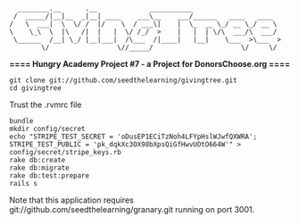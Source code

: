 ```
  ________.__      .__             ___________
 /  _____/|__|__  _|__| ____    ___\__    ___/______   ____   ____
/   \  ___|  \  \/ /  |/    \  / ___\|    |  \_  __ \_/ __ \_/ __ \
\    \_\  \  |\   /|  |   |  \/ /_/  >    |   |  | \/\  ___/\  ___/
 \______  /__| \_/ |__|___|  /\___  /|____|   |__|    \___  >\___  >
        \/                 \//_____/                      \/     \/
```
__==== Hungry Academy Project #7 - a Project for DonorsChoose.org ====__

```
git clone git://github.com/seedthelearning/givingtree.git
cd givingtree
```
Trust the .rvmrc file
```
bundle
mkdir config/secret
echo "STRIPE_TEST_SECRET = 'oDusEP1ECiTzNoh4LFYpHslWJwfQXWRA'; STRIPE_TEST_PUBLIC = 'pk_dqkXc3OX98bXpsQiGfHwvUOtO664W'" > config/secret/stripe_keys.rb
rake db:create
rake db:migrate
rake db:test:prepare
rails s
```

Note that this application requires git://github.com/seedthelearning/granary.git
running on port 3001.
